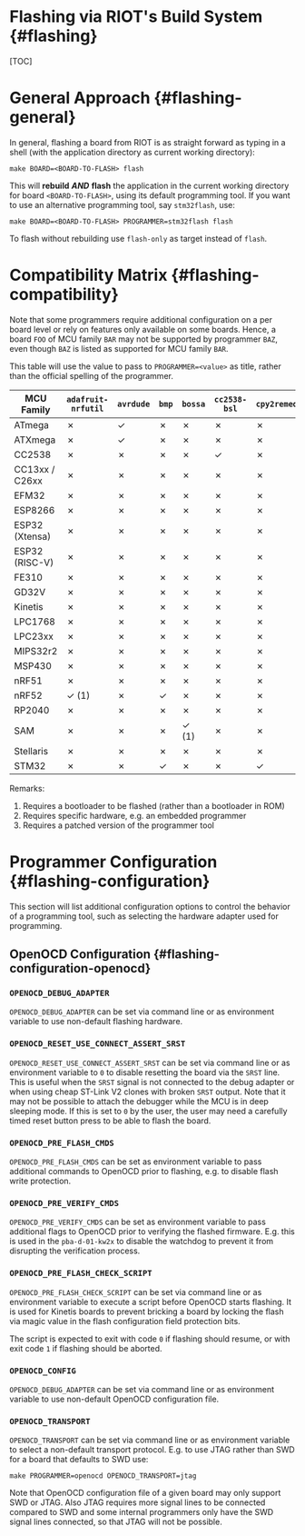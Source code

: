 Flashing via RIOT's Build System                                    {#flashing}
================================

[TOC]

General Approach                                            {#flashing-general}
================

In general, flashing a board from RIOT is as straight forward as typing in a
shell (with the application directory as current working directory):

~~~~~~~~~~~~~~~~~~~~~~~~~~~~~~~~~~~~~~~~~~~~~~~~~~~~~~~~~~~~~~~~~~~~~~~~~~~~~~~~
make BOARD=<BOARD-TO-FLASH> flash
~~~~~~~~~~~~~~~~~~~~~~~~~~~~~~~~~~~~~~~~~~~~~~~~~~~~~~~~~~~~~~~~~~~~~~~~~~~~~~~~

This will **rebuild** ***AND*** **flash** the application in the current working
directory for board `<BOARD-TO-FLASH>`, using its default programming tool. If
you want to use an alternative programming tool, say `stm32flash`, use:

~~~~~~~~~~~~~~~~~~~~~~~~~~~~~~~~~~~~~~~~~~~~~~~~~~~~~~~~~~~~~~~~~~~~~~~~~~~~~~~~
make BOARD=<BOARD-TO-FLASH> PROGRAMMER=stm32flash flash
~~~~~~~~~~~~~~~~~~~~~~~~~~~~~~~~~~~~~~~~~~~~~~~~~~~~~~~~~~~~~~~~~~~~~~~~~~~~~~~~

To flash without rebuilding use `flash-only` as target instead of `flash`.




Compatibility Matrix                                  {#flashing-compatibility}
====================

Note that some programmers require additional configuration on a per board
level or rely on features only available on some boards. Hence, a board `FOO` of
MCU family `BAR` may not be supported by programmer `BAZ`, even though `BAZ` is
listed as supported for MCU family `BAR`.

This table will use the value to pass to `PROGRAMMER=<value>` as title, rather
than the official spelling of the programmer.

MCU Family     | `adafruit-nrfutil` | `avrdude` | `bmp` | `bossa` | `cc2538-bsl`| `cpy2remed` | `dfu-util` | `edbg` | `elf2uf2` | `esptool` | `goodfet` | `jlink` | `lpc2k_pgm` | `mspdebug` | `nrfutil` | `openocd` | `pic32prog` | `pyocd` | `robotis-loader` | `stm32flash` | `stm32loader` | `uf2conv` | `uniflash`
---------------|--------------------|-----------|-------|---------|-------------|-------------|------------|--------|-----------|-----------|-----------|---------|-------------|------------|-----------|-----------|-------------|---------|------------------|--------------|---------------|-----------|-----------
ATmega         | ✗                  | ✓         | ✗     | ✗       | ✗           | ✗           | ✗          | ✗      | ✗         | ✗         | ✗         | ✗       | ✗           | ✗          | ✗         | ✗         | ✗           | ✗       | ✗                | ✗            | ✗             | ✗         | ✗
ATXmega        | ✗                  | ✓         | ✗     | ✗       | ✗           | ✗           | ✗          | ✗      | ✗         | ✗         | ✗         | ✗       | ✗           | ✗          | ✗         | ✗         | ✗           | ✗       | ✗                | ✗            | ✗             | ✗         | ✗
CC2538         | ✗                  | ✗         | ✗     | ✗       | ✓           | ✗           | ✗          | ✗      | ✗         | ✗         | ✗         | ✓       | ✗           | ✗          | ✗         | ✗         | ✗           | ✗       | ✗                | ✗            | ✗             | ✗         | ✗
CC13xx / C26xx | ✗                  | ✗         | ✗     | ✗       | ✗           | ✗           | ✗          | ✗      | ✗         | ✗         | ✗         | ✓       | ✗           | ✗          | ✗         | ✓ (3)     | ✗           | ✗       | ✗                | ✗            | ✗             | ✗         | ✓
EFM32          | ✗                  | ✗         | ✗     | ✗       | ✗           | ✗           | ✗          | ✗      | ✗         | ✗         | ✗         | ✓       | ✗           | ✗          | ✗         | ✓         | ✗           | ✗       | ✗                | ✗            | ✗             | ✗         | ✗
ESP8266        | ✗                  | ✗         | ✗     | ✗       | ✗           | ✗           | ✗          | ✗      | ✗         | ✓         | ✗         | ✗       | ✗           | ✗          | ✗         | ✗         | ✗           | ✗       | ✗                | ✗            | ✗             | ✗         | ✗
ESP32 (Xtensa) | ✗                  | ✗         | ✗     | ✗       | ✗           | ✗           | ✗          | ✗      | ✗         | ✓         | ✗         | ✗       | ✗           | ✗          | ✗         | ✗         | ✗           | ✗       | ✗                | ✗            | ✗             | ✗         | ✗
ESP32 (RISC-V) | ✗                  | ✗         | ✗     | ✗       | ✗           | ✗           | ✗          | ✗      | ✗         | ✓         | ✗         | ✗       | ✗           | ✗          | ✗         | ✗         | ✗           | ✗       | ✗                | ✗            | ✗             | ✗         | ✗
FE310          | ✗                  | ✗         | ✗     | ✗       | ✗           | ✗           | ✗          | ✗      | ✗         | ✗         | ✗         | ✓       | ✗           | ✗          | ✗         | ✓         | ✗           | ✗       | ✗                | ✗            | ✗             | ✗         | ✗
GD32V          | ✗                  | ✗         | ✗     | ✗       | ✗           | ✗           | ✗          | ✗      | ✗         | ✗         | ✗         | ✗       | ✗           | ✗          | ✗         | ✓ (3)     | ✗           | ✗       | ✗                | ✗            | ✗             | ✗         | ✗
Kinetis        | ✗                  | ✗         | ✗     | ✗       | ✗           | ✗           | ✗          | ✗      | ✗         | ✗         | ✗         | ✓       | ✗           | ✗          | ✗         | ✓         | ✗           | ✗       | ✗                | ✗            | ✗             | ✗         | ✗
LPC1768        | ✗                  | ✗         | ✗     | ✗       | ✗           | ✗           | ✗          | ✗      | ✗         | ✗         | ✗         | ✓       | ✗           | ✗          | ✗         | ✓         | ✗           | ✗       | ✗                | ✗            | ✗             | ✗         | ✗
LPC23xx        | ✗                  | ✗         | ✗     | ✗       | ✗           | ✗           | ✗          | ✗      | ✗         | ✗         | ✗         | ✗       | ✓           | ✗          | ✗         | ✗         | ✗           | ✗       | ✗                | ✗            | ✗             | ✗         | ✗
MIPS32r2       | ✗                  | ✗         | ✗     | ✗       | ✗           | ✗           | ✗          | ✗      | ✗         | ✗         | ✗         | ✓       | ✗           | ✗          | ✗         | ✗         | ✓           | ✗       | ✗                | ✗            | ✗             | ✗         | ✗
MSP430         | ✗                  | ✗         | ✗     | ✗       | ✗           | ✗           | ✗          | ✗      | ✗         | ✗         | ✓         | ✗       | ✗           | ✓          | ✗         | ✗         | ✗           | ✗       | ✗                | ✗            | ✗             | ✗         | ✗
nRF51          | ✗                  | ✗         | ✗     | ✗       | ✗           | ✗           | ✗          | ✗      | ✗         | ✗         | ✗         | ✓       | ✗           | ✗          | ✗         | ✓         | ✗           | ✓       | ✗                | ✗            | ✗             | ✗         | ✗
nRF52          | ✓ (1)              | ✗         | ✓     | ✗       | ✗           | ✗           | ✗          | ✗      | ✗         | ✗         | ✗         | ✓       | ✗           | ✗          | ✓ (1)     | ✓         | ✗           | ✓       | ✗                | ✗            | ✗             | ✓         | ✗
RP2040         | ✗                  | ✗         | ✗     | ✗       | ✗           | ✗           | ✗          | ✗      | ✓         | ✗         | ✗         | ✓       | ✗           | ✗          | ✗         | ✓         | ✗           | ✗       | ✗                | ✗            | ✗             | ✗         | ✗
SAM            | ✗                  | ✗         | ✗     | ✓ (1)   | ✗           | ✗           | ✗          | ✓      | ✗         | ✗         | ✗         | ✓       | ✗           | ✗          | ✗         | ✓         | ✗           | ✗       | ✗                | ✗            | ✗             | ✗         | ✗
Stellaris      | ✗                  | ✗         | ✗     | ✗       | ✗           | ✗           | ✗          | ✗      | ✗         | ✗         | ✗         | ✓       | ✗           | ✗          | ✗         | ✓         | ✗           | ✗       | ✗                | ✗            | ✗             | ✗         | ✗
STM32          | ✗                  | ✗         | ✓     | ✗       | ✗           | ✓           | ✓          | ✗      | ✗         | ✗         | ✗         | ✓       | ✗           | ✗          | ✗         | ✓         | ✗           | ✗       | ✓ (1)            | ✓            | ✓             | ✗         | ✗


Remarks:

1. Requires a bootloader to be flashed (rather than a bootloader in ROM)
2. Requires specific hardware, e.g. an embedded programmer
3. Requires a patched version of the programmer tool

Programmer Configuration                              {#flashing-configuration}
========================

This section will list additional configuration options to control the behavior
of a programming tool, such as selecting the hardware adapter used for
programming.

OpenOCD Configuration                         {#flashing-configuration-openocd}
---------------------

### `OPENOCD_DEBUG_ADAPTER`

`OPENOCD_DEBUG_ADAPTER` can be set via command line or as environment variable
to use non-default flashing hardware.

### `OPENOCD_RESET_USE_CONNECT_ASSERT_SRST`

`OPENOCD_RESET_USE_CONNECT_ASSERT_SRST` can be set via command line or as
environment variable to `0` to disable resetting the board via the `SRST` line.
This is useful when the `SRST` signal is not connected to the debug adapter or
when using cheap ST-Link V2 clones with broken `SRST` output. Note that it may
not be possible to attach the debugger while the MCU is in deep sleeping mode.
If this is set to `0` by the user, the user may need a carefully timed reset
button press to be able to flash the board.

### `OPENOCD_PRE_FLASH_CMDS`

`OPENOCD_PRE_FLASH_CMDS` can be set as environment variable to pass additional
commands to OpenOCD prior to flashing, e.g. to disable flash write protection.

### `OPENOCD_PRE_VERIFY_CMDS`

`OPENOCD_PRE_VERIFY_CMDS` can be set as environment variable to pass additional
flags to OpenOCD prior to verifying the flashed firmware. E.g. this is used
in the `pba-d-01-kw2x` to disable the watchdog to prevent it from disrupting
the verification process.

### `OPENOCD_PRE_FLASH_CHECK_SCRIPT`

`OPENOCD_PRE_FLASH_CHECK_SCRIPT` can be set via command line or as
environment variable to execute a script before OpenOCD starts flashing. It is
used for Kinetis boards to prevent bricking a board by locking the flash via
magic value in the flash configuration field protection bits.

The script is expected to exit with code `0` if flashing should resume, or with
exit code `1` if flashing should be aborted.

### `OPENOCD_CONFIG`

`OPENOCD_DEBUG_ADAPTER` can be set via command line or as environment variable
to use non-default OpenOCD configuration file.

### `OPENOCD_TRANSPORT`

`OPENOCD_TRANSPORT` can be set via command line or as environment variable to
select a non-default transport protocol. E.g. to use JTAG rather than SWD for a
board that defaults to SWD use:

```
make PROGRAMMER=openocd OPENOCD_TRANSPORT=jtag
```

Note that OpenOCD configuration file of a given board may only support SWD or
JTAG. Also JTAG requires more signal lines to be connected compared to SWD and
some internal programmers only have the SWD signal lines connected, so that
JTAG will not be possible.
